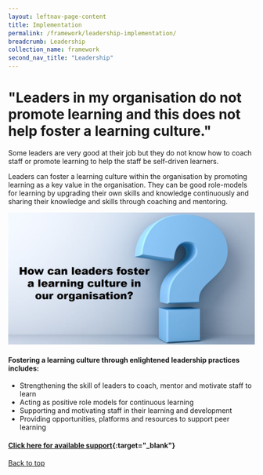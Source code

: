 ```yaml
---
layout: leftnav-page-content
title: Implementation
permalink: /framework/leadership-implementation/
breadcrumb: Leadership
collection_name: framework
second_nav_title: "Leadership"
---
```




# **"Leaders in my organisation do not promote learning and this does not help foster a learning culture."**

Some leaders are very good at their job but they do not know how to coach staff or promote learning to help the staff be self-driven learners. 

Leaders can foster a learning culture within the organisation by promoting learning as a key value in the organisation. They can be good role-models for learning by upgrading their own skills and knowledge continuously and sharing their knowledge and skills through coaching and mentoring.

<img src="/images/implementation/leadership.jpg">

#### **Fostering a learning culture through enlightened leadership practices includes:**

- Strengthening the skill of leaders to coach, mentor and motivate staff to learn
- Acting as positive role models for continuous learning
- Supporting and motivating staff in their learning and development
- Providing opportunities, platforms and resources to support peer learning


#### [Click here for available support](https://www.workplacelearning.gov.sg/framework/leadership-support/){:target="_blank"}

[Back to top](#top)
